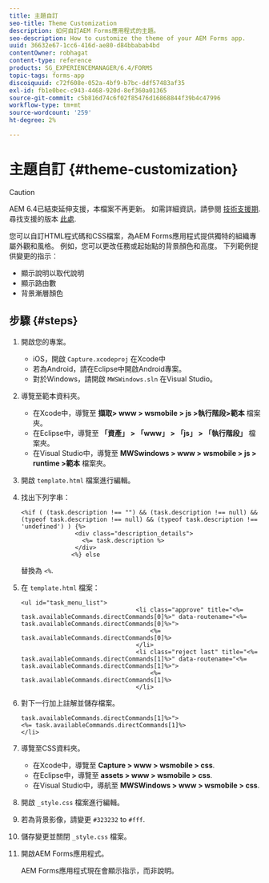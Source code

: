 ```yaml
---
title: 主題自訂
seo-title: Theme Customization
description: 如何自訂AEM Forms應用程式的主題。
seo-description: How to customize the theme of your AEM Forms app.
uuid: 36632e67-1cc6-416d-ae80-d84bbabab4bd
contentOwner: robhagat
content-type: reference
products: SG_EXPERIENCEMANAGER/6.4/FORMS
topic-tags: forms-app
discoiquuid: c72f608e-052a-4bf9-b7bc-ddf57483af35
exl-id: fb1e0bec-c943-4468-920d-8ef360a01365
source-git-commit: c5b816d74c6f02f85476d16868844f39b4c47996
workflow-type: tm+mt
source-wordcount: '259'
ht-degree: 2%

---
```


# 主題自訂 {#theme-customization}

>[!CAUTION]
>
>AEM 6.4已結束延伸支援，本檔案不再更新。 如需詳細資訊，請參閱 [技術支援期](https://helpx.adobe.com//tw/support/programs/eol-matrix.html). 尋找支援的版本 [此處](https://experienceleague.adobe.com/docs/).

您可以自訂HTML程式碼和CSS檔案，為AEM Forms應用程式提供獨特的組織專屬外觀和風格。 例如，您可以更改任務或起始點的背景顏色和高度。 下列範例提供變更的指示：

* 顯示說明以取代說明
* 顯示路由數
* 背景漸層顏色

## 步驟 {#steps}

1. 開啟您的專案。

   * iOS，開啟 `Capture.xcodeproj` 在Xcode中
   * 若為Android，請在Eclipse中開啟Android專案。
   * 對於Windows，請開啟 `MWSWindows.sln` 在Visual Studio。

1. 導覽至範本資料夾。

   * 在Xcode中，導覽至 **擷取> www > wsmobile > js >執行階段>範本** 檔案夾。
   * 在Eclipse中，導覽至 **「資產」 > 「www」 > 「js」 > 「執行階段」** 檔案夾。
   * 在Visual Studio中，導覽至 **MWSwindows > www > wsmobile > js > runtime >範本** 檔案夾。

1. 開啟 `template.html` 檔案進行編輯。
1. 找出下列字串：

   ```
   <%if ( (task.description !== "") && (task.description !== null) && (typeof task.description !== null) && (typeof task.description !== 'undefined') ) {%>
                  <div class="description_details">
                    <%= task.description %>
                  </div>
                 <%} else 
   ```

   替換為 `<%`.

1. 在 `template.html` 檔案：

   ```
   <ul id="task_menu_list">
                                   <li class="approve" title="<%= task.availableCommands.directCommands[0]%>" data-routename="<%= task.availableCommands.directCommands[0]%>">
                                       <%= task.availableCommands.directCommands[0]%>
                                   </li>
                                   <li class="reject last" title="<%= task.availableCommands.directCommands[1]%>" data-routename="<%= task.availableCommands.directCommands[1]%>">
                                       <%= task.availableCommands.directCommands[1]%>
                                   </li>
   ```

1. 對下一行加上註解並儲存檔案。

   ```
   task.availableCommands.directCommands[1]%>">
   <%= task.availableCommands.directCommands[1]%>
   </li>
   ```

1. 導覽至CSS資料夾。

   * 在Xcode中，導覽至 **Capture > www > wsmobile > css**.
   * 在Eclipse中，導覽至 **assets > www > wsmobile > css**.
   * 在Visual Studio中，導航至 **MWSWindows > www > wsmobile > css**.

1. 開啟 `_style.css` 檔案進行編輯。
1. 若為背景影像，請變更 `#323232` to `#fff`.
1. 儲存變更並關閉 `_style.css` 檔案。
1. 開啟AEM Forms應用程式。

   AEM Forms應用程式現在會顯示指示，而非說明。

